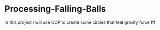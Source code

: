 # Processing-Falling-Balls
In this project i will use OOP to create some circles that feel gravity force 
fff